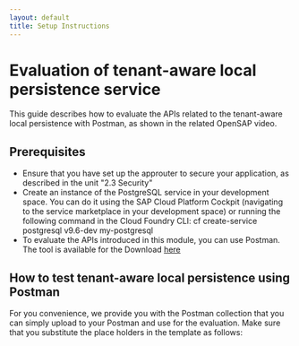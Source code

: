 ```yaml
---
layout: default
title: Setup Instructions
---
```

# Evaluation of tenant-aware local persistence service
This guide describes how to evaluate the APIs related to the tenant-aware local persistence with Postman, as shown in the related OpenSAP video. 

## Prerequisites
* Ensure that you have set up the approuter to secure your application, as described in the unit "2.3 Security" 
* Create an instance of the PostgreSQL service in your development space. You can do it using the SAP Cloud Platform Cockpit (navigating to the service marketplace in your development space) or running the following command in the Cloud Foundry CLI:
cf create-service postgresql v9.6-dev my-postgresql
* To evaluate the APIs introduced in this module, you can use Postman. The tool is available for the Download [here](https://www.getpostman.com/)

## How to test tenant-aware local persistence using Postman
For you convenience, we provide you with the Postman collection that you can simply upload to your Postman and use for the evaluation. Make sure that you substitute the place holders in the template as follows:
